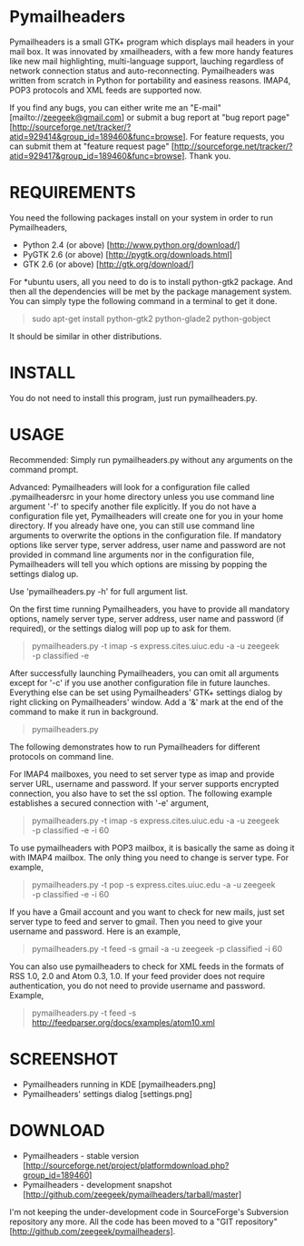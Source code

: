 Pymailheaders
=============

Pymailheaders is a small GTK+ program which displays mail headers in your mail
box.  It was innovated by xmailheaders, with a few more handy features like new
mail highlighting, multi-language support, lauching regardless of network
connection status and auto-reconnecting.  Pymailheaders was written from scratch
in Python for portability and easiness reasons.  IMAP4, POP3 protocols and XML
feeds are supported now.

If you find any bugs, you can either write me an "E-mail"
[mailto://zeegeek@gmail.com] or submit a bug report at "bug report page"
[http://sourceforge.net/tracker/?atid=929414&group_id=189460&func=browse].  For
feature requests, you can submit them at "feature request page"
[http://sourceforge.net/tracker/?atid=929417&group_id=189460&func=browse].
Thank you.


REQUIREMENTS
============

You need the following packages install on your system in order to run
Pymailheaders,

* Python 2.4 (or above) [http://www.python.org/download/]
* PyGTK 2.6 (or above) [http://pygtk.org/downloads.html]
* GTK 2.6 (or above) [http://gtk.org/download/]

For *ubuntu users, all you need to do is to install python-gtk2 package.  And
then all the dependencies will be met by the package management system.  You can
simply type the following command in a terminal to get it done.

> sudo apt-get install python-gtk2 python-glade2 python-gobject

It should be similar in other distributions.


INSTALL
=======

You do not need to install this program, just run pymailheaders.py.


USAGE
=====

Recommended: Simply run pymailheaders.py without any arguments on the command
prompt.

Advanced: Pymailheaders will look for a configuration file called
.pymailheadersrc in your home directory unless you use command line argument
'-f' to specify another file explicitly.  If you do not have a configuration
file yet, Pymailheaders will create one for you in your home directory.  If you
already have one, you can still use command line arguments to overwrite the
options in the configuration file.  If mandatory options like server type,
server address, user name and password are not provided in command line
arguments nor in the configuration file, Pymailheaders will tell you which
options are missing by popping the settings dialog up.

Use 'pymailheaders.py -h' for full argument list.

On the first time running Pymailheaders, you have to provide all mandatory
options, namely server type, server address, user name and password (if
required), or the settings dialog will pop up to ask for them.

> pymailheaders.py -t imap -s express.cites.uiuc.edu -a -u zeegeek \
  -p classified -e

After successfully launching Pymailheaders, you can omit all arguments except
for '-c' if you use another configuration file in future launches.  Everything
else can be set using Pymailheaders' GTK+ settings dialog by right clicking on
Pymailheaders' window.  Add a '&' mark at the end of the command to make it run
in background.

> pymailheaders.py

The following demonstrates how to run Pymailheaders for different protocols on command line.

For IMAP4 mailboxes, you need to set server type as imap and provide server URL,
username and password.  If your server supports encrypted connection, you also
have to set the ssl option.  The following example establishes a secured
connection with '-e' argument,

> pymailheaders.py -t imap -s express.cites.uiuc.edu -a -u zeegeek \
  -p classified -e -i 60

To use pymailheaders with POP3 mailbox, it is basically the same as doing it
with IMAP4 mailbox.  The only thing you need to change is server type.  For
example,

> pymailheaders.py -t pop -s express.cites.uiuc.edu -a -u zeegeek \
  -p classified -e -i 60

If you have a Gmail account and you want to check for new mails, just set server
type to feed and server to gmail.  Then you need to give your username and
password.  Here is an example,

> pymailheaders.py -t feed -s gmail -a -u zeegeek -p classified -i 60

You can also use pymailheaders to check for XML feeds in the formats of RSS 1.0,
2.0 and Atom 0.3, 1.0.  If your feed provider does not require authentication,
you do not need to provide username and password.  Example,

> pymailheaders.py -t feed -s http://feedparser.org/docs/examples/atom10.xml


SCREENSHOT
==========

* Pymailheaders running in KDE [pymailheaders.png]
* Pymailheaders' settings dialog [settings.png]


DOWNLOAD
========

* Pymailheaders - stable version [http://sourceforge.net/project/platformdownload.php?group_id=189460]
* Pymailheaders - development snapshot [http://github.com/zeegeek/pymailheaders/tarball/master]

I'm not keeping the under-development code in SourceForge's Subversion
repository any more.  All the code has been moved to a "GIT repository"
[http://github.com/zeegeek/pymailheaders].
